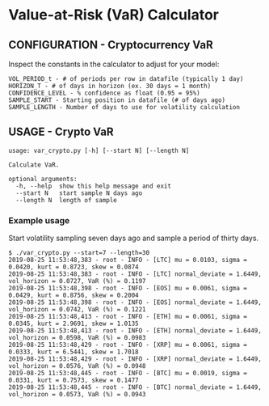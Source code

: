 # Value-at-Risk (VaR) Calculator

## CONFIGURATION - Cryptocurrency VaR

Inspect the constants in the calculator to adjust for your model:

    VOL_PERIOD_t - # of periods per row in datafile (typically 1 day)
    HORIZON_T - # of days in horizon (ex. 30 days = 1 month)
    CONFIDENCE_LEVEL - % confidence as float (0.95 = 95%)
    SAMPLE_START - Starting position in datafile (# of days ago)
    SAMPLE_LENGTH - Number of days to use for volatility calculation

## USAGE - Crypto VaR
    usage: var_crypto.py [-h] [--start N] [--length N]

    Calculate VaR.

    optional arguments:
      -h, --help  show this help message and exit
      --start N   start sample N days ago
      --length N  length of sample

### Example usage

Start volatility sampling seven days ago and sample a period of thirty days.

    $ ./var_crypto.py --start=7 --length=30
    2019-08-25 11:53:48,383 - root - INFO - [LTC] mu = 0.0103, sigma = 0.0420, kurt = 0.8723, skew = 0.0874
    2019-08-25 11:53:48,383 - root - INFO - [LTC] normal_deviate = 1.6449, vol_horizon = 0.0727, VaR (%) = 0.1197
    2019-08-25 11:53:48,398 - root - INFO - [EOS] mu = 0.0061, sigma = 0.0429, kurt = 0.8756, skew = 0.2004
    2019-08-25 11:53:48,398 - root - INFO - [EOS] normal_deviate = 1.6449, vol_horizon = 0.0742, VaR (%) = 0.1221
    2019-08-25 11:53:48,413 - root - INFO - [ETH] mu = 0.0061, sigma = 0.0345, kurt = 2.9691, skew = 1.0135
    2019-08-25 11:53:48,413 - root - INFO - [ETH] normal_deviate = 1.6449, vol_horizon = 0.0598, VaR (%) = 0.0983
    2019-08-25 11:53:48,429 - root - INFO - [XRP] mu = 0.0061, sigma = 0.0333, kurt = 6.5441, skew = 1.7018
    2019-08-25 11:53:48,429 - root - INFO - [XRP] normal_deviate = 1.6449, vol_horizon = 0.0576, VaR (%) = 0.0948
    2019-08-25 11:53:48,445 - root - INFO - [BTC] mu = 0.0019, sigma = 0.0331, kurt = 0.7573, skew = 0.1477
    2019-08-25 11:53:48,445 - root - INFO - [BTC] normal_deviate = 1.6449, vol_horizon = 0.0573, VaR (%) = 0.0943

